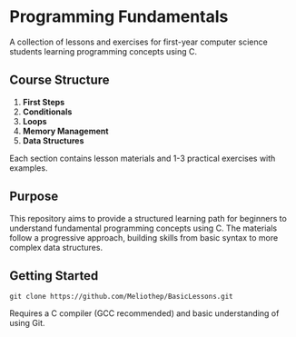 # Programming Fundamentals

A collection of lessons and exercises for first-year computer science students learning programming concepts using C.

## Course Structure

1. **First Steps**
2. **Conditionals**
3. **Loops**
4. **Memory Management**
5. **Data Structures**

Each section contains lesson materials and 1-3 practical exercises with examples.

## Purpose

This repository aims to provide a structured learning path for beginners to understand fundamental programming concepts using C. The materials follow a progressive approach, building skills from basic syntax to more complex data structures.

## Getting Started

```
git clone https://github.com/Meliothep/BasicLessons.git
```

Requires a C compiler (GCC recommended) and basic understanding of using Git.
